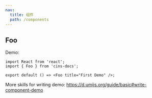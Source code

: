 ```yaml
---
nav:
  title: 组件
  path: /components
---
```


## Foo

Demo:

```tsx
import React from 'react';
import { Foo } from 'cins-docs';

export default () => <Foo title="First Demo" />;
```

More skills for writing demo: https://d.umijs.org/guide/basic#write-component-demo
